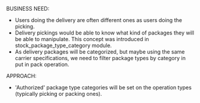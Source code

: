 BUSINESS NEED: 

- Users doing the delivery are often different ones as users doing the picking.
- Delivery pickings would be able to know what kind of packages they will be able
  to manipulate. This concept was introduced in stock_package_type_category module.
- As delivery packages will be categorized, but maybe using the same carrier specifications,
  we need to filter package types by category in put in pack operation.

APPROACH:

- 'Authorized' package type categories will be set on the operation types (typically picking or packing ones).
